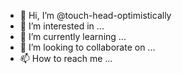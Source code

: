 - 👋 Hi, I’m @touch-head-optimistically
- 👀 I’m interested in ...
- 🌱 I’m currently learning ...
- 💞️ I’m looking to collaborate on ...
- 📫 How to reach me ...

<!---
touch-head-optimistically/touch-head-optimistically is a ✨ special ✨ repository because its `README.md` (this file) appears on your GitHub profile.
You can click the Preview link to take a look at your changes.
--->
